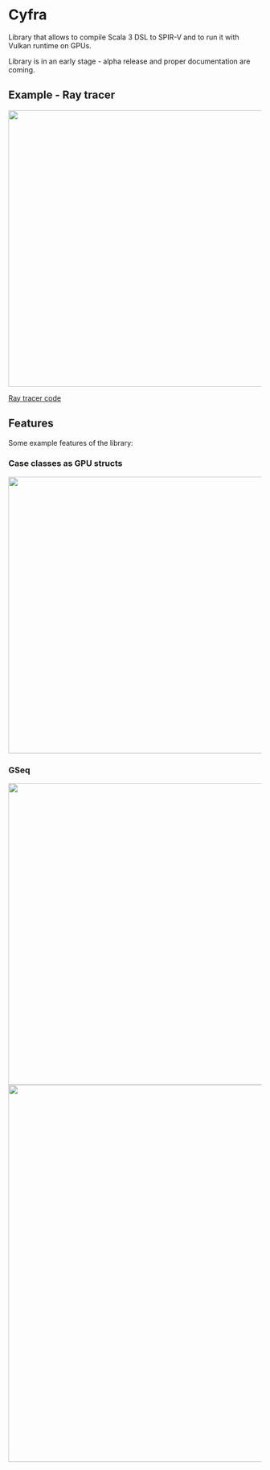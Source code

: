 # Cyfra

Library that allows to compile Scala 3 DSL to SPIR-V and to run it with Vulkan runtime on GPUs.

Library is in an early stage - alpha release and proper documentation are coming.

## Example - Ray tracer

<img src="https://github.com/scalag/scalag/assets/4761866/0cbb2e38-1c74-4821-81ab-1b7d86e96fa9" width="550">

[Ray tracer code](https://gist.github.com/szymon-rd/4913ad49932c44ac16f779eb0f19bbb0)

## Features
Some example features of the library:

### Case classes as GPU structs

<img src="https://github.com/scalag/scalag/assets/4761866/5b89499f-04b6-4b66-9a36-df9a48a99b22" width="550">

### GSeq

<img src="https://github.com/scalag/scalag/assets/4761866/bc91caf3-d9bd-4eb7-940b-be278d928243" width="600">


<img src="https://github.com/scalag/scalag/assets/4761866/2791afd8-0b3e-4113-8e01-3f4efccab37f" width="750">
